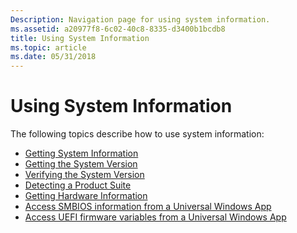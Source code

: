```yaml
---
Description: Navigation page for using system information.
ms.assetid: a20977f8-6c02-40c8-8335-d3400b1bcdb8
title: Using System Information
ms.topic: article
ms.date: 05/31/2018
---
```


# Using System Information

The following topics describe how to use system information:

-   [Getting System Information](getting-system-information.md)
-   [Getting the System Version](getting-the-system-version.md)
-   [Verifying the System Version](verifying-the-system-version.md)
-   [Detecting a Product Suite](detecting-a-product-suite.md)
-   [Getting Hardware Information](getting-hardware-information.md)
-   [Access SMBIOS information from a Universal Windows App](access-smbios-information-from-a-universal-windows-app.md)
-   [Access UEFI firmware variables from a Universal Windows App](access-uefi-firmware-variables-from-a-universal-windows-app.md)

 

 



